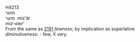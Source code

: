<body>
  <p>H4213<br>  מזער  <br> מִזעָר  ‎  miz‛âr  <br><i>miz-awr‘ </i><br>From the same as <a href="h2191.htm">2191</a>  <i>fewness</i>; by implication as superlative <i>diminutiveness: - </i>few, X very.<br></p>
 </body>
